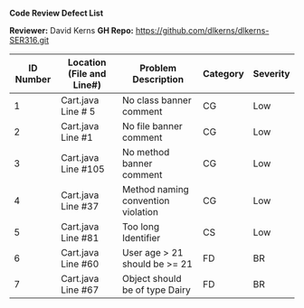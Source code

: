**Code Review Defect List**

**Reviewer:** David Kerns
**GH Repo:** https://github.com/dlkerns/dlkerns-SER316.git

ID Number | Location (File and Line#) | Problem Description| Category | Severity 
----------|---------------------------|--------------------|----------|----------
1         | Cart.java Line # 5        | No class banner comment | CG   | Low
2         | Cart.java Line #1         | No file banner comment | CG   | Low
3         | Cart.java Line #105       | No method banner comment | CG   | Low
4         | Cart.java Line #37        | Method naming convention violation | CG |Low
5         | Cart.java Line #81        | Too long Identifier    | CS   | Low
6         | Cart.java Line #60        | User age > 21 should be >= 21 | FD | BR
7         | Cart.java Line #67        | Object should be of type Dairy | FD | BR